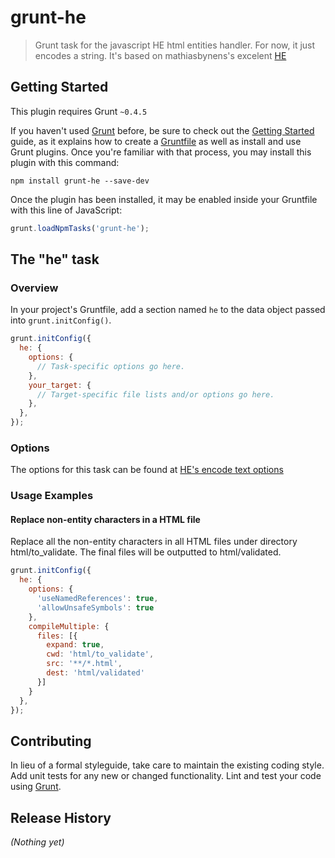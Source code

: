 # grunt-he

> Grunt task for the javascript HE html entities handler. For now, it just encodes a string.
> It's based on mathiasbynens's excelent [HE](https://github.com/mathiasbynens/)

## Getting Started
This plugin requires Grunt `~0.4.5`

If you haven't used [Grunt](http://gruntjs.com/) before, be sure to check out the [Getting Started](http://gruntjs.com/getting-started) guide, as it explains how to create a [Gruntfile](http://gruntjs.com/sample-gruntfile) as well as install and use Grunt plugins. Once you're familiar with that process, you may install this plugin with this command:

```shell
npm install grunt-he --save-dev
```

Once the plugin has been installed, it may be enabled inside your Gruntfile with this line of JavaScript:

```js
grunt.loadNpmTasks('grunt-he');
```

## The "he" task

### Overview
In your project's Gruntfile, add a section named `he` to the data object passed into `grunt.initConfig()`.

```js
grunt.initConfig({
  he: {
    options: {
      // Task-specific options go here.
    },
    your_target: {
      // Target-specific file lists and/or options go here.
    },
  },
});
```

### Options
The options for this task can be found at [HE's encode text options](https://github.com/mathiasbynens/he#heencodetext-options)

### Usage Examples

#### Replace non-entity characters in a HTML file
Replace all the non-entity characters in all HTML files under directory html/to_validate. The final files will be outputted to html/validated.

```js
grunt.initConfig({
  he: {
    options: {
      'useNamedReferences': true,
      'allowUnsafeSymbols': true
    },
    compileMultiple: {
      files: [{
        expand: true,
        cwd: 'html/to_validate',
        src: '**/*.html',
        dest: 'html/validated'
      }]
    }
  },
});
```

## Contributing
In lieu of a formal styleguide, take care to maintain the existing coding style. Add unit tests for any new or changed functionality. Lint and test your code using [Grunt](http://gruntjs.com/).

## Release History
_(Nothing yet)_
